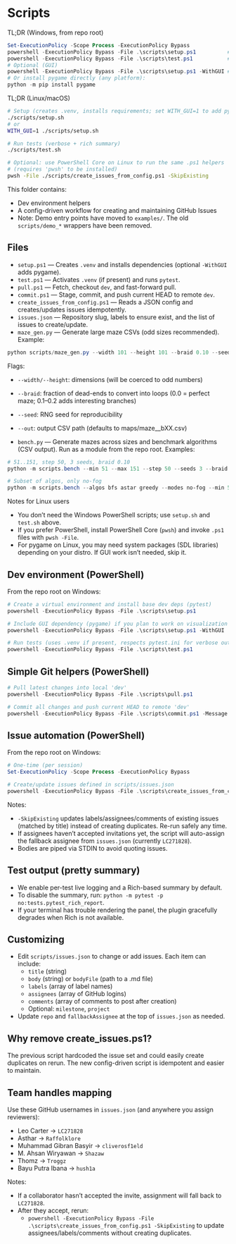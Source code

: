 # Scripts

TL;DR (Windows, from repo root)

```powershell
Set-ExecutionPolicy -Scope Process -ExecutionPolicy Bypass
powershell -ExecutionPolicy Bypass -File .\scripts\setup.ps1          # venv + core deps
powershell -ExecutionPolicy Bypass -File .\scripts\test.ps1           # run pytest (verbose + rich summary)
# Optional (GUI)
powershell -ExecutionPolicy Bypass -File .\scripts\setup.ps1 -WithGUI # add pygame (GUI work)
# Or install pygame directly (any platform):
python -m pip install pygame
```

TL;DR (Linux/macOS)

```bash
# Setup (creates .venv, installs requirements; set WITH_GUI=1 to add pygame)
./scripts/setup.sh
# or
WITH_GUI=1 ./scripts/setup.sh

# Run tests (verbose + rich summary)
./scripts/test.sh

# Optional: use PowerShell Core on Linux to run the same .ps1 helpers
# (requires 'pwsh' to be installed)
pwsh -File ./scripts/create_issues_from_config.ps1 -SkipExisting
```

This folder contains:
- Dev environment helpers
- A config-driven workflow for creating and maintaining GitHub Issues
- Note: Demo entry points have moved to `examples/`. The old `scripts/demo_*` wrappers have been removed.

## Files
- `setup.ps1` — Creates `.venv` and installs dependencies (optional `-WithGUI` adds pygame).
- `test.ps1` — Activates `.venv` (if present) and runs `pytest`.
- `pull.ps1` — Fetch, checkout `dev`, and fast-forward pull.
- `commit.ps1` — Stage, commit, and push current HEAD to remote `dev`.
- `create_issues_from_config.ps1` — Reads a JSON config and creates/updates issues idempotently.
- `issues.json` — Repository slug, labels to ensure exist, and the list of issues to create/update.
- `maze_gen.py` — Generate large maze CSVs (odd sizes recommended). Example:

```powershell
python scripts/maze_gen.py --width 101 --height 101 --braid 0.10 --seed 42 --out maps/maze_101x101_b10.csv
```

Flags:
- `--width/--height`: dimensions (will be coerced to odd numbers)
- `--braid`: fraction of dead-ends to convert into loops (0.0 = perfect maze; 0.1–0.2 adds interesting branches)
- `--seed`: RNG seed for reproducibility
- `--out`: output CSV path (defaults to maps/maze_<WxH>_bXX.csv)

- `bench.py` — Generate mazes across sizes and benchmark algorithms (CSV output). Run as a module from the repo root. Examples:

```powershell
# 51..151, step 50, 3 seeds, braid 0.10
python -m scripts.bench --min 51 --max 151 --step 50 --seeds 3 --braid 0.10 --out reports/bench.csv

# Subset of algos, only no-fog
python -m scripts.bench --algos bfs astar greedy --modes no-fog --min 51 --max 151 --step 50 --seeds 2 -o reports/bench_subset.csv
```

Notes for Linux users
- You don’t need the Windows PowerShell scripts; use `setup.sh` and `test.sh` above.
- If you prefer PowerShell, install PowerShell Core (`pwsh`) and invoke `.ps1` files with `pwsh -File`.
- For pygame on Linux, you may need system packages (SDL libraries) depending on your distro. If GUI work isn’t needed, skip it.

## Dev environment (PowerShell)

From the repo root on Windows:

```powershell
# Create a virtual environment and install base dev deps (pytest)
powershell -ExecutionPolicy Bypass -File .\scripts\setup.ps1

# Include GUI dependency (pygame) if you plan to work on visualization
powershell -ExecutionPolicy Bypass -File .\scripts\setup.ps1 -WithGUI

# Run tests (uses .venv if present, respects pytest.ini for verbose output + rich summary)
powershell -ExecutionPolicy Bypass -File .\scripts\test.ps1
```

## Simple Git helpers (PowerShell)

```powershell
# Pull latest changes into local 'dev'
powershell -ExecutionPolicy Bypass -File .\scripts\pull.ps1

# Commit all changes and push current HEAD to remote 'dev'
powershell -ExecutionPolicy Bypass -File .\scripts\commit.ps1 -Message "your message"
```

## Issue automation (PowerShell)

From the repo root on Windows:

```powershell
# One-time (per session)
Set-ExecutionPolicy -Scope Process -ExecutionPolicy Bypass

# Create/update issues defined in scripts/issues.json
powershell -ExecutionPolicy Bypass -File .\scripts\create_issues_from_config.ps1 -SkipExisting
```

Notes:
- `-SkipExisting` updates labels/assignees/comments of existing issues (matched by title)
  instead of creating duplicates. Re-run safely any time.
- If assignees haven’t accepted invitations yet, the script will auto-assign the
  fallback assignee from `issues.json` (currently `LC271828`).
- Bodies are piped via STDIN to avoid quoting issues.

## Test output (pretty summary)
- We enable per-test live logging and a Rich-based summary by default.
- To disable the summary, run: `python -m pytest -p no:tests.pytest_rich_report`.
- If your terminal has trouble rendering the panel, the plugin gracefully degrades when Rich is not available.

## Customizing
- Edit `scripts/issues.json` to change or add issues. Each item can include:
  - `title` (string)
  - `body` (string) or `bodyFile` (path to a .md file)
  - `labels` (array of label names)
  - `assignees` (array of GitHub logins)
  - `comments` (array of comments to post after creation)
  - Optional: `milestone`, `project`
- Update `repo` and `fallbackAssignee` at the top of `issues.json` as needed.

## Why remove create_issues.ps1?
The previous script hardcoded the issue set and could easily create duplicates on rerun.
The new config-driven script is idempotent and easier to maintain.

## Team handles mapping
Use these GitHub usernames in `issues.json` (and anywhere you assign reviewers):

- Leo Carter → `LC271828`
- Asthar → `Raffolklore`
- Muhammad Gibran Basyir → `cliverosf1eld`
- M. Ahsan Wiryawan → `Shazaw`
- Thomz → `Troggz`
- Bayu Putra Ibana → `hush1a`

Notes:
- If a collaborator hasn’t accepted the invite, assignment will fall back to `LC271828`.
- After they accept, rerun:
  - `powershell -ExecutionPolicy Bypass -File .\scripts\create_issues_from_config.ps1 -SkipExisting`
  to update assignees/labels/comments without creating duplicates.
